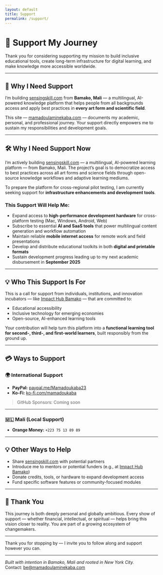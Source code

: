 ```yaml
---
layout: default
title: Support
permalink: /support/
---
```


# 🤝 Support My Journey

Thank you for considering supporting my mission to build inclusive educational tools, create long-term infrastructure for digital learning, and make knowledge more accessible worldwide.

---

## 🎯 Why I Need Support

I’m building [sensingskill.com](https://www.sensingskill.com) from **Bamako, Mali** — a multilingual, AI-powered knowledge platform that helps people from all backgrounds access and apply best practices in **every art form and scientific field**.

This site — [mamadoulaminekaba.com](https://www.mamadoulaminekaba.com) — documents my academic, personal, and professional journey. Your support directly empowers me to sustain my responsibilities and development goals.

---

## 🛠️ Why I Need Support Now

I’m actively building [sensingskill.com](https://www.sensingskill.com) — a multilingual, AI-powered learning platform — from Bamako, Mali. The project’s goal is to democratize access to best practices across all art forms and science fields through open-source knowledge workflows and adaptive learning mediums.

To prepare the platform for cross-regional pilot testing, I am currently seeking support for **infrastructure enhancements and development tools**.

### This Support Will Help Me:
- Expand access to **high-performance development hardware** for cross-platform testing (Mac, Windows, Android, Web)
- Subscribe to essential **AI and SaaS tools** that power multilingual content generation and workflow automation
- Maintain reliable **mobile internet access** for remote work and field presentations
- Develop and distribute educational toolkits in both **digital and printable formats**
- Sustain development progress leading up to my next academic disbursement in **September 2025**

---

## 💡 Who This Support Is For

This is a call for support from individuals, institutions, and innovation incubators — like [Impact Hub Bamako](https://the-hub.company) — that are committed to:

- Educational accessibility
- Inclusive technology for emerging economies
- Open-source, AI-enhanced learning tools

Your contribution will help turn this platform into a **functional learning tool for second-, third-, and first-world learners**, built responsibly from the ground up.

---

## 💳 Ways to Support

### 🌍 International Support

- **PayPal:** [paypal.me/Mamadoukaba23](https://paypal.me/Mamadoukaba23)
- **Ko-Fi:** [ko-fi.com/mamadoukaba](https://ko-fi.com/mamadoukaba)

> GitHub Sponsors: Coming soon

---

### 🇲🇱 Mali (Local Support)

- **Orange Money:** `+223 75 13 89 89` 

---

## 💡 Other Ways to Help

- Share [sensingskill.com](https://www.sensingskill.com) with potential partners
- Introduce me to mentors or potential funders (e.g., at [Impact Hub Bamako](https://the-hub.company))
- Donate credits, tools, or hardware to expand development access
- Fund specific software features or community-focused modules

---

## 🙏 Thank You

This journey is both deeply personal and globally ambitious. Every show of support — whether financial, intellectual, or spiritual — helps bring this vision closer to reality. You are part of a growing ecosystem of changemakers.

---

Thank you for stopping by — I invite you to follow along and support however you can.

---

*Built with intention in Bamako, Mali and rooted in New York City.*  
Contact: [be@mamadoulaminekaba.com](mailto:be@mamadoulaminekaba.com)
